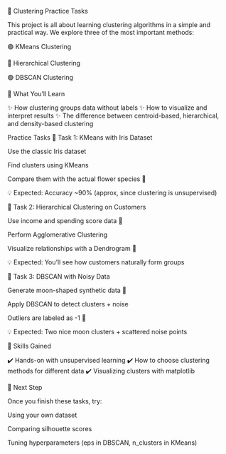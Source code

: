 🌟 Clustering Practice Tasks

This project is all about learning clustering algorithms in a simple and practical way.
We explore three of the most important methods:

🟢 KMeans Clustering

🔵 Hierarchical Clustering

🟣 DBSCAN Clustering


📘 What You’ll Learn

✨ How clustering groups data without labels
✨ How to visualize and interpret results
✨ The difference between centroid-based, hierarchical, and density-based clustering



Practice Tasks
🔹 Task 1: KMeans with Iris Dataset

Use the classic Iris dataset

Find clusters using KMeans

Compare them with the actual flower species 🌸

💡 Expected: Accuracy ~90% (approx, since clustering is unsupervised)


🔹 Task 2: Hierarchical Clustering on Customers

Use income and spending score data 🛒

Perform Agglomerative Clustering

Visualize relationships with a Dendrogram 🌳

💡 Expected: You’ll see how customers naturally form groups



🔹 Task 3: DBSCAN with Noisy Data

Generate moon-shaped synthetic data 🌙

Apply DBSCAN to detect clusters + noise

Outliers are labeled as -1 🚫

💡 Expected: Two nice moon clusters + scattered noise points



🎯 Skills Gained

✔️ Hands-on with unsupervised learning
✔️ How to choose clustering methods for different data
✔️ Visualizing clusters with matplotlib



🚀 Next Step

Once you finish these tasks, try:

Using your own dataset

Comparing silhouette scores

Tuning hyperparameters (eps in DBSCAN, n_clusters in KMeans)



